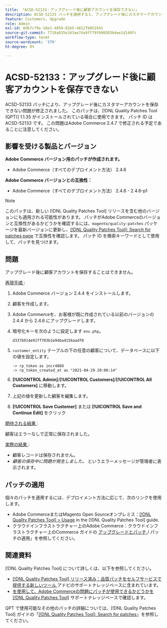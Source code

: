 ```yaml
---
title: 「ACSD-52133：アップグレード後に顧客アカウントを保存できない」
description: ACSD-52133 パッチを適用すると、アップグレード後にカスタマーアカウントを保存できないAdobe Commerceの問題を修正できます。
feature: Customers, Upgrade
role: Admin
exl-id: 0db7c79e-10e1-4850-81b5-4812fb051941
source-git-commit: 7718a835e343ae7da9ff79f690503b4ee1d140fc
workflow-type: tm+mt
source-wordcount: '379'
ht-degree: 0%

---
```


# ACSD-52133：アップグレード後に顧客アカウントを保存できない

ACSD-52133 パッチにより、アップグレード後にカスタマーアカウントを保存できない問題が修正されました。 このパッチは、[!DNL Quality Patches Tool (QPT)] 1.1.35 がインストールされている場合に使用できます。 パッチ ID は ACSD-52133 です。 この問題はAdobe Commerce 2.4.7 で修正される予定であることに注意してください。

## 影響を受ける製品とバージョン

**Adobe Commerce バージョン用のパッチが作成されます。**

* Adobe Commerce（すべてのデプロイメント方法） 2.4.6

**Adobe Commerce バージョンとの互換性：**

* Adobe Commerce（すべてのデプロイメント方法） 2.4.6 - 2.4.6-p1

>[!NOTE]
>
>このパッチは、新しい [!DNL Quality Patches Tool] リリースを含む他のバージョンにも適用される可能性があります。 パッチがAdobe Commerceのバージョンと互換性があるかどうかを確認するには、`magento/quality-patches` パッケージを最新バージョンに更新し、[[!DNL Quality Patches Tool]: Search for patches page](https://experienceleague.adobe.com/tools/commerce-quality-patches/index.html) で互換性を確認します。 パッチ ID を検索キーワードとして使用して、パッチを見つけます。

## 問題

アップグレード後に顧客アカウントを保存することはできません。

<u> 再現手順 </u>:

1. Adobe Commerce バージョン 2.4.4 をインストールします。
1. 顧客を作成します。
1. Adobe Commerceを、お客様が既に作成されている以前のバージョンの 2.4.4 から 2.4.6 にアップグレードします。
1. 暗号化キーを次のように設定します `env.php`。

   `d337b914e91ff703b1e94ba4156aadf0`

1. `customer_entity` テーブルの下の任意の顧客について、データベースに以下の値を設定します。

   ```
   -> rp_token as incr4869
   -> rp_token_created_at as "2021-04-29 20:06:14"
   ```

1. **[!UICONTROL Admin]**/**[!UICONTROL Customers]**/**[!UICONTROL All Customers]** に移動します。
1. 上記の値を更新した顧客を編集します。
1. **[!UICONTROL Save Customer]** または **[!UICONTROL Save and Continue Edit]** をクリック

<u> 期待される結果 </u>:

顧客はエラーなしで正常に保存されました。

<u> 実際の結果 </u>:

* 顧客レコードは保存されません。
* *顧客の保存中に問題が発生しました。* というエラーメッセージが管理者に表示されます。

## パッチの適用

個々のパッチを適用するには、デプロイメント方法に応じて、次のリンクを使用します。

* Adobe CommerceまたはMagento Open Sourceオンプレミス：[[!DNL Quality Patches Tool] > Usage](https://experienceleague.adobe.com/docs/commerce-operations/tools/quality-patches-tool/usage.html) in the [!DNL Quality Patches Tool] guide.
* クラウドインフラストラクチャー上のAdobe Commerce：クラウドインフラストラクチャー上のCommerce ガイドの [ アップグレードとパッチ ](https://experienceleague.adobe.com/docs/commerce-cloud-service/user-guide/develop/upgrade/apply-patches.html)/ パッチの適用」を参照してください。

## 関連資料

[!DNL Quality Patches Tool] について詳しくは、以下を参照してください。

* [[!DNL Quality Patches Tool]  リリース済み：品質パッチをセルフサービスで提供する新しいツール ](/help/announcements/adobe-commerce-announcements/magento-quality-patches-released-new-tool-to-self-serve-quality-patches.md) アドビのサポートナレッジベースに含まれています。
* [ を使用して、Adobe Commerceの問題にパッチが使用できるかどうかを  [!DNL Quality Patches Tool]](/help/support-tools/patches-available-in-qpt-tool/check-patch-for-magento-issue-with-magento-quality-patches.md) サポートナレッジベースで確認します。

QPT で使用可能なその他のパッチの詳細については、[!DNL Quality Patches Tool] ガイドの「[[!DNL Quality Patches Tool]: Search for patches](https://experienceleague.adobe.com/tools/commerce-quality-patches/index.html)」を参照してください。
